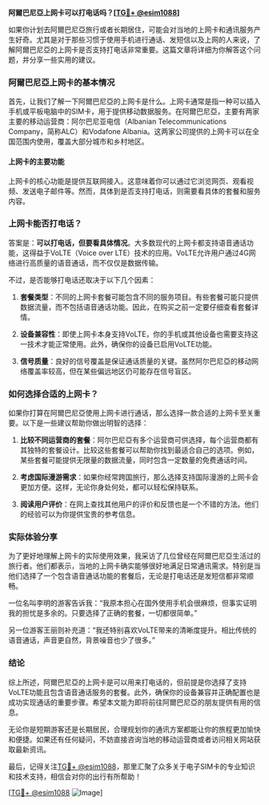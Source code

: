 **阿爾巴尼亞上网卡可以打电话吗？[[TG💪+ @esim1088](https://t.me/s/esim1088)]**

如果你计划去阿爾巴尼亞旅行或者长期居住，可能会对当地的上网卡和通讯服务产生好奇。尤其是对于那些习惯于使用手机进行通话、发短信以及上网的人来说，了解阿爾巴尼亞的上网卡是否支持打电话非常重要。这篇文章将详细为你解答这个问题，并分享一些实用的建议。

### 阿爾巴尼亞上网卡的基本情况

首先，让我们了解一下阿爾巴尼亞的上网卡是什么。上网卡通常是指一种可以插入手机或平板电脑中的SIM卡，用于提供移动数据服务。在阿爾巴尼亞，主要有两家主要的移动运营商：阿尔巴尼亚电信（Albanian Telecommunications Company，简称ALC）和Vodafone Albania。这两家公司提供的上网卡可以在全国范围内使用，覆盖大部分城市和乡村地区。

#### 上网卡的主要功能

上网卡的核心功能是提供互联网接入。这意味着你可以通过它浏览网页、观看视频、发送电子邮件等。然而，具体到是否支持打电话，则需要看具体的套餐和服务内容。

### 上网卡能否打电话？

答案是：**可以打电话，但要看具体情况**。大多数现代的上网卡都支持语音通话功能，这得益于VoLTE（Voice over LTE）技术的应用。VoLTE允许用户通过4G网络进行高质量的语音通话，而不仅仅是数据传输。

不过，是否能够打电话还取决于以下几个因素：

1. **套餐类型**：不同的上网卡套餐可能包含不同的服务项目。有些套餐可能只提供数据流量，而不包括语音通话功能。因此，在购买之前一定要仔细查看套餐详情。
   
2. **设备兼容性**：即使上网卡本身支持VoLTE，你的手机或其他设备也需要支持这一技术才能正常使用。此外，确保你的设备已启用VoLTE功能。

3. **信号质量**：良好的信号覆盖是保证通话质量的关键。虽然阿尔巴尼亞的移动网络覆盖率较高，但在某些偏远地区仍可能存在信号盲区。

### 如何选择合适的上网卡？

如果你打算在阿爾巴尼亞使用上网卡进行通话，那么选择一款合适的上网卡至关重要。以下是一些建议帮助你做出明智的选择：

1. **比较不同运营商的套餐**：阿尔巴尼亞有多个运营商可供选择，每个运营商都有其独特的套餐设计。比较这些套餐可以帮助你找到最适合自己的选项。例如，某些套餐可能提供无限量的数据流量，同时包含一定数量的免费通话时间。

2. **考虑国际漫游需求**：如果你经常跨国旅行，那么选择支持国际漫游的上网卡会更加方便。这样，无论你身处何处，都可以轻松保持联系。

3. **阅读用户评价**：在网上查找其他用户的评价和反馈也是一个不错的方法。他们的经验可以为你提供宝贵的参考信息。

### 实际体验分享

为了更好地理解上网卡的实际使用效果，我采访了几位曾经在阿爾巴尼亞生活过的旅行者。他们都表示，当地的上网卡确实能够很好地满足日常通讯需求。特别是当他们选择了一个包含语音通话功能的套餐后，无论是打电话还是发短信都非常顺畅。

一位名叫李明的游客告诉我：“我原本担心在国外使用手机会很麻烦，但事实证明我的担忧是多余的。只要选择了正确的套餐，一切都很简单。”

另一位游客王丽则补充道：“我还特别喜欢VoLTE带来的清晰度提升。相比传统的语音通话，声音更自然，背景噪音也少了很多。”

### 结论

综上所述，阿爾巴尼亞的上网卡是可以用来打电话的，但前提是你选择了支持VoLTE功能且包含语音通话服务的套餐。此外，确保你的设备兼容并正确配置也是成功实现通话的重要步骤。希望本文能为即将前往阿爾巴尼亞的朋友提供有用的信息。

无论你是短期游客还是长期居民，合理规划你的通讯方案都能让你的旅程更加愉快和便捷。如果还有任何疑问，不妨直接咨询当地的移动运营商或者访问相关网站获取最新资讯。

最后，记得关注[TG💪+ @esim1088](https://t.me/s/esim1088)，那里汇聚了众多关于电子SIM卡的专业知识和技术支持，相信会对你的出行有所帮助！

[[TG💪+ @esim1088](https://t.me/s/esim1088) ![Image](https://i.postimg.cc/4NQfJmqS/Snipaste-2025-05-13-00-14-12.png)]